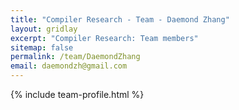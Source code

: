 ```yaml
---
title: "Compiler Research - Team - Daemond Zhang"
layout: gridlay
excerpt: "Compiler Research: Team members"
sitemap: false
permalink: /team/DaemondZhang
email: daemondzh@gmail.com
---
```


{% include team-profile.html %}
